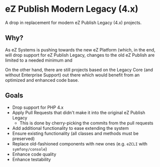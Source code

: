 # eZ Publish Modern Legacy (4.x)

A drop in replacement for modern eZ Publish Legacy (4.x) projects.

## Why?

As eZ Systems is pushing towards the new eZ Platform (which, in the end,
will drop support for eZ Publish Legacy, changes to the old eZ Publish 
are limited to a needed minimum and 

On the other hand, there are still projects based on the Legacy Core (and 
without Enterprise Support) out there which would benefit from an optimized
and enhanced code base.

## Goals

- Drop support for PHP 4.x
- Apply Pull Requests that didn't make it into the original eZ Publish Legacy
  - This is done by cherry-picking the commits from the pull requests
- Add additional functionality to ease extending the system
- Ensure existing functionality (all classes and methods must be preserved)
- Replace old-fashioned components with new ones (e.g. `eZCLI` with `symfony/console`) 
- Enhance code quality
- Enhance testability
